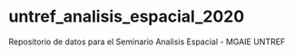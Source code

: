 # untref_analisis_espacial_2020
Repositorio de datos para el Seminario Analisis Espacial - MGAIE UNTREF
